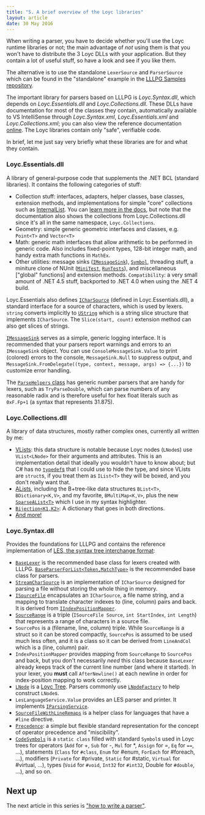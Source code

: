 ```yaml
---
title: "5. A brief overview of the Loyc libraries"
layout: article
date: 30 May 2016
---
```


When writing a parser, you have to decide whether you'll use the Loyc runtime libraries or not; the main advantage of _not_ using them is that you won't have to distribute the 3 Loyc DLLs with your application. But they contain a lot of useful stuff, so have a look and see if you like them.

The alternative is to use the standalone `LexerSource` and `ParserSource` which can be found in the "standalone" example in the [LLLPG Samples repository](http://github.com/qwertie/LLLPG-Samples).

The important library for parsers based on LLLPG is _Loyc.Syntax.dll_, which depends on _Loyc.Essentials.dll_ and _Loyc.Collections.dll_. These DLLs have documentation for most of the classes they contain, automatically available to VS IntelliSense through _Loyc.Syntax.xml_, _Loyc.Essentials.xml_ and _Loyc.Collections.xml_; you can also view the reference documentation [online](http://ecsharp.net/doc/code). The Loyc libraries contain only "safe", verifiable code.

In brief, let me just say very briefly what these libraries are for and what they contain. 

### Loyc.Essentials.dll ###

A library of general-purpose code that supplements the .NET BCL (standard libraries). It contains the following categories of stuff:

- Collection stuff: interfaces, adapters, helper classes, base classes, extension methods, and implementations for simple "core" collections such as [InternalList](http://core.loyc.net/collections/internal-list.html). You can [learn more in the docs](http://ecsharp.net/doc/code/namespaceLoyc_1_1Collections.html), but note that the documentation also shows the collections from Loyc.Collections.dll since it's all in the same namespace, `Loyc.Collections`.
- Geometry: simple generic geometric interfaces and classes, e.g. `Point<T>` and `Vector<T>`
- Math: generic math interfaces that allow arithmetic to be performed in generic code. Also includes fixed-point types, 128-bit integer math, and handy extra math functions in `MathEx`.
- Other utilities: message sinks ([`IMessageSink`](http://ecsharp.net/doc/code/interfaceLoyc_1_1IMessageSink.html)), [`Symbol`](http://ecsharp.net/doc/code/classLoyc_1_1Symbol.html), threading stuff, a miniture clone of NUnit ([`MiniTest`](https://github.com/qwertie/ecsharp/blob/master/Core/Loyc.Essentials/Utilities/MiniTest.cs), [`RunTests`](http://ecsharp.net/doc/code/classLoyc_1_1MiniTest_1_1RunTests.html)), and miscellaneous ["global" functions] and extension methods.
`Compatibility`: a very small amount of .NET 4.5 stuff, backported to .NET 4.0 when using the .NET 4 build.

Loyc.Essentials also defines [`ICharSource`](http://ecsharp.net/doc/code/interfaceLoyc_1_1Collections_1_1ICharSource.html) (defined in Loyc.Essentials.dll), a standard interface for a source of characters, which is used by lexers. `string` converts implicitly to [`UString`](http://ecsharp.net/doc/code/structLoyc_1_1UString.html) which is a string slice structure that implements `ICharSource`. The `Slice(start, count)` extension method can also get slices of strings.

[`IMessageSink`](http://core.loyc.net/essentials/messagesink.html) serves as a simple, generic logging interface. It is recommended that your parsers report warnings and errors to an `IMessageSink` object. You can use `ConsoleMessageSink.Value` to print (colored) errors to the console, `MessageSink.Null` to suppress output, and `MessageSink.FromDelegate((type, context, message, args) => {...})` to customize error handling.

The [`ParseHelpers` class](http://ecsharp.net/doc/code/classLoyc_1_1Syntax_1_1ParseHelpers.html) has generic number parsers that are handy for lexers, such as `TryParseDouble`, which can parse numbers of any reasonable radix and is therefore useful for hex float literals such as `0xF.Fp+1` (a syntax that represents 31.875).

### Loyc.Collections.dll ###

A library of data structures, mostly rather complex ones, currently all written by me:

- [VLists](http://www.codeproject.com/Articles/26171/VList-data-structures-in-C): this data structure is notable because Loyc nodes (`LNode`s) use `VList<LNode>` for their arguments and attributes. This is an implementation detail that ideally you wouldn't have to know about; but C# has no [`typedef`s](http://en.wikipedia.org/wiki/Typedef) that I could use to hide the type, and since VLists are `struct`s, if you treat them as `IList<T>` they will be boxed, and you don't really want that.
- [ALists](http://core.loyc.net/collections/alists-part1.html), including the B+tree-like data structures `BList<T>`, `BDictionary<K,V>`, and my favorite, `BMultiMap<K,V>`, plus the new [`SparseAList<T>`](http://core.loyc.net/collections/alists-part3.html) which I use in my syntax highlighter.
- [`Bijection<K1,K2>`](http://ecsharp.net/doc/code/classLoyc_1_1Collections_1_1Bijection_3_01K1_00_01K2_01_4.html): A dictionary that goes in both directions.
- [And more!](http://core.loyc.net/collections/)

### Loyc.Syntax.dll ###

Provides the foundations for LLLPG and contains the reference implementation of [LES, the syntax tree interchange format](http://loyc.net/les):

- [`BaseLexer`](http://ecsharp.net/doc/code/classLoyc_1_1Syntax_1_1Lexing_1_1BaseLexer.html) is the recommended base class for lexers created with LLLPG. [`BaseParserForList<Token,MatchType>`](http://ecsharp.net/doc/code/classLoyc_1_1Syntax_1_1BaseParserForList_3_01Token_00_01MatchType_01_4.html) is the recommended base class for parsers.
- [`StreamCharSource`](http://ecsharp.net/doc/code/classLoyc_1_1Syntax_1_1StreamCharSource.html) is an implementation of `ICharSource` designed for parsing a file without storing the whole thing in memory.
-  [`ISourceFile`](http://ecsharp.net/doc/code/interfaceLoyc_1_1Syntax_1_1ISourceFile.html) encapsulates an `ICharSource`, a file name string, and a mapping to translate character indexes to (line, column) pairs and back. It is derived from [`IIndexPositionMapper`](http://ecsharp.net/doc/code/interfaceLoyc_1_1Syntax_1_1IIndexPositionMapper.html).
- [`SourceRange`](http://ecsharp.net/doc/code/structLoyc_1_1Syntax_1_1SourceRange.html) is a triple (`ISourceFile Source`, `int StartIndex`, `int Length`) that represents a range of characters in a source file.
- `SourcePos` is a (filename, line, column) triple. While `SourceRange` is a struct so it can be stored compactly, `SourcePos` is assumed to be used much less often, and it is a class so it can be derived from `LineAndCol` which is a (line, column) pair.
- `IndexPositionMapper` provides mapping from `SourceRange` to `SourcePos` and back, but you don't necessarily _need_ this class because `BaseLexer` already keeps track of the current line number (and where it started). In your lexer, you **must** call `AfterNewline()` at each newline in order for index-position mapping to work correctly.
- [`LNode`](http://ecsharp.net/doc/code/classLoyc_1_1Syntax_1_1LNode.html) is a [Loyc Tree](http://loyc.net/loyc-trees). Parsers commonly use [`LNodeFactory`](http://ecsharp.net/doc/code/classLoyc_1_1Syntax_1_1LNodeFactory.html) to help construct `LNode`s.
- `LesLanguageService.Value` provides an LES parser and printer. It implements [`IParsingService`](http://ecsharp.net/doc/code/interfaceLoyc_1_1Syntax_1_1IParsingService.html).
- [`SourceFileWithLineRemaps`](http://ecsharp.net/doc/code/classLoyc_1_1Syntax_1_1SourceFileWithLineRemaps.html) is a helper class for languages that have a `#line` directive.
- [`Precedence`](http://ecsharp.net/doc/code/structLoyc_1_1Syntax_1_1Precedence.html): a simple but flexible standard representation for the concept of operator precedence and "miscibility".
- [`CodeSymbols`](http://ecsharp.net/doc/code/classLoyc_1_1Syntax_1_1CodeSymbols.html) is a `static class` filled with standard `Symbol`s used in Loyc trees for operators (`Add` for +, `Sub` for -, `Mul` for *, `Assign` for =, `Eq` for `==`, ...), statements (`Class` for `#class`, `Enum` for #enum, `ForEach` for #foreach, ...), modifiers (`Private` for #private, `Static` for #static, `Virtual` for #virtual, ...), types (`Void` for `#void`, `Int32` for `#int32`, Double for `#double`, ...), and so on.

Next up
-------

The next article in this series is ["how to write a parser"](6-how-to-write-a-parser.html).
